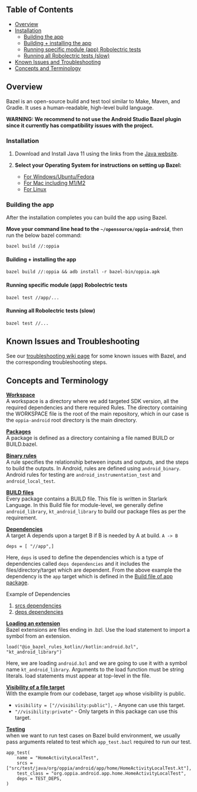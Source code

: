 ## Table of Contents

- [Overview](#overview)
- [Installation](#installation)
  - [Building the app](#building-the-app)
  - [Building + installing the app](#building--installing-the-app)
  - [Running specific module (app) Robolectric tests](#running-specific-module-app-robolectric-tests)
  - [Running all Robolectric tests (slow)](#running-all-robolectric-tests-slow)
- [Known Issues and Troubleshooting](#known-issues-and-troubleshooting)
- [Concepts and Terminology](#concepts-and-terminology)

## Overview
Bazel is an open-source build and test tool similar to Make, Maven, and Gradle. It uses a human-readable, high-level build language.

**WARNING: We recommend to not use the Android Studio Bazel plugin since it currently has compatibility issues with the project.**

### Installation

1. Download and Install Java 11 using the links from the [Java website](https://www.java.com/en/download/).

2. **Select your Operating System for instructions on setting up Bazel:**

   - [For Windows/Ubuntu/Fedora](https://github.com/oppia/oppia-android/wiki/Bazel-Setup-Instructions-for-Windows)
   - [For Mac including M1/M2](https://github.com/oppia/oppia-android/wiki/Bazel-Setup-Instructions-for-Mac)
   - [For Linux](https://github.com/oppia/oppia-android/wiki/Bazel-Setup-Instructions-for-Linux)

### Building the app

After the installation completes you can build the app using Bazel.

**Move your command line head to the `~/opensource/oppia-android`**, then run the below bazel command:

```
bazel build //:oppia
```

#### Building + installing the app

```
bazel build //:oppia && adb install -r bazel-bin/oppia.apk
```

#### Running specific module (app) Robolectric tests

```
bazel test //app/...
```

#### Running all Robolectric tests (slow)

```
bazel test //...
```

## Known Issues and Troubleshooting

See our [troubleshooting wiki page](https://github.com/oppia/oppia-android/wiki/Troubleshooting-Installation#bazel-issues) for some known issues with Bazel, and the corresponding troubleshooting steps.


## Concepts and Terminology
**[Workspace](https://github.com/oppia/oppia-android/blob/develop/WORKSPACE)**<br>
A workspace is a directory where we add targeted SDK version, all the required dependencies and there required Rules. The directory containing the WORKSPACE file is the root of the main repository, which in our case is the `oppia-android` root directory is the main directory.

**[Packages](https://github.com/oppia/oppia-android/tree/develop/app)**<br>
A package is defined as a directory containing a file named BUILD or BUILD.bazel.

**[Binary rules](https://github.com/oppia/oppia-android/blob/ba8d914480251e4a8543feb63a93b6c91e0a5a2f/BUILD.bazel#L3)**<br>
A rule specifies the relationship between inputs and outputs, and the steps to build the outputs.
In Android, rules are defined using `android_binary`. Android rules for testing are `android_instrumentation_test` and `android_local_test`.

**[BUILD files](https://github.com/oppia/oppia-android/blob/develop/app/BUILD.bazel)**<br>
Every package contains a BUILD file. This file is written in Starlark Language. In this Build file for module-level, we generally define `android_library`, `kt_android_library` to build our package files as per the requirement.

**[Dependencies](https://github.com/oppia/oppia-android/blob/ba8d914480251e4a8543feb63a93b6c91e0a5a2f/BUILD.bazel#L16)**<br>
A target A depends upon a target B if B is needed by A at build. `A -> B`<br>
```
deps = [ "//app",]
```
Here, `deps` is used to define the dependencies which is a type of dependencies called `deps dependencies` and it includes the files/directory/target which are dependent. From the above example the dependency is the `app` target which is defined in the [Build file of app package](https://github.com/oppia/oppia-android/blob/ba8d914480251e4a8543feb63a93b6c91e0a5a2f/app/BUILD.bazel#L616).

Example of Dependencies
1. [srcs dependencies](https://github.com/oppia/oppia-android/blob/ba8d914480251e4a8543feb63a93b6c91e0a5a2f/app/BUILD.bazel#L617)
2. [deps dependencies](https://github.com/oppia/oppia-android/blob/ba8d914480251e4a8543feb63a93b6c91e0a5a2f/app/BUILD.bazel#L622)

**[Loading an extension](https://github.com/oppia/oppia-android/blob/ba8d914480251e4a8543feb63a93b6c91e0a5a2f/app/BUILD.bazel#L13)**<br>
Bazel extensions are files ending in .bzl. Use the load statement to import a symbol from an extension.<br>
```
load("@io_bazel_rules_kotlin//kotlin:android.bzl", "kt_android_library")
```
Here, we are loading `android.bzl` and we are going to use it with a symbol name `kt_android_library`.
Arguments to the load function must be string literals. load statements must appear at top-level in the file.

**[Visibility of a file target](https://github.com/oppia/oppia-android/blob/ba8d914480251e4a8543feb63a93b6c91e0a5a2f/app/BUILD.bazel#L621)**<br>
With the example from our codebase, target `app` whose visibility is public. <br>
 - `visibility = ["//visibility:public"],` - Anyone can use this target.<br>
 - `"//visibility:private"` - Only targets in this package can use this target.

**[Testing](https://github.com/oppia/oppia-android/blob/ba8d914480251e4a8543feb63a93b6c91e0a5a2f/app/BUILD.bazel#L719)**<br>
when we want to run test cases on Bazel build environment, we usually pass arguments related to test which `app_test.bazl` required to run our test.
```
app_test(
    name = "HomeActivityLocalTest",
    srcs = ["src/test/java/org/oppia/android/app/home/HomeActivityLocalTest.kt"],
    test_class = "org.oppia.android.app.home.HomeActivityLocalTest",
    deps = TEST_DEPS,
)
```

